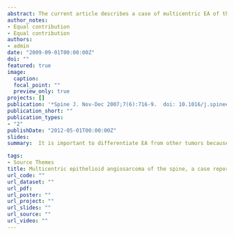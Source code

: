 ```yaml
---
abstract: The current article describes a case of multicentric EA of the spine that presented simultaneously at T4 spine and the posterior one third of the left fourth rib. STUDY DESIGN/SETTINGS This study included a patient with a rare spinal tumor, which presented insidiously. Radiologically, the lesions were osteolytic with erosion of cortices. The tumor was composed of nests and cords of malignant cells with epithelioid morphology with areas of vascular differentiation, necrosis, and hemorrhage. Anastomosing vascular spaces lined by epithelioid endothelial cells suggested focal endotheliod differentiation.
author_notes:
- Equal contribution
- Equal contribution
authors:
- admin
date: "2009-09-01T00:00:00Z"
doi: ""
featured: true
image:
  caption: 
  focal_point: ""
  preview_only: true
projects: []
publication: '*Spine J. Nov-Dec 2007;7(6):716-9.  doi: 10.1016/j.spinee.2006.08.013.*'
publication_short: ""
publication_types:
- "2"
publishDate: "2012-05-01T00:00:00Z"
slides: 
summary:  It is important to differentiate EA from other tumors because the clinical course and treatment are specific for these conditions. Careful histologic and immunohistochemical analysis will clinch the diagnosis. Even though rare, we stress the importance to be aware of the existence of this tumor, which is essential for correct diagnosis.

tags:
- Source Themes
title: Multicentric epithelioid angiosarcoma of the spine, a case report of a rare bone tumor
url_code: ""
url_dataset: ""
url_pdf: 
url_poster: ""
url_project: ""
url_slides: ""
url_source: ""
url_video: ""
---
```







